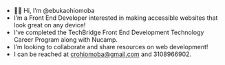 - 👋🏾 Hi, I’m @ebukaohiomoba
- I’m a Front End Developer interested in  making accessible websites that look great on any device!
- I’ve completed the TechBridge Front End Development Technology Career Program along with Nucamp.
- I’m looking to collaborate and share resources on web development!
- I can be reached at crohiomoba@gmail.com and 3108966902.

<!---
ebukaohiomoba/ebukaohiomoba is a ✨ special ✨ repository because its `README.md` (this file) appears on your GitHub profile.
You can click the Preview link to take a look at your changes.
--->
